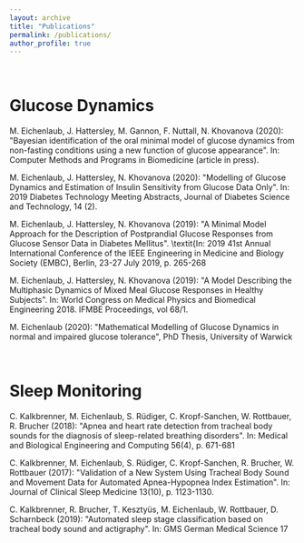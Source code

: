 ```yaml
---
layout: archive
title: "Publications"
permalink: /publications/
author_profile: true
---
```

<br />

Glucose Dynamics
======
M. Eichenlaub, J. Hattersley, M. Gannon, F. Nuttall, N. Khovanova (2020):  "Bayesian identification of the oral minimal model of glucose dynamics from non-fasting conditions using a new function of glucose appearance". In: Computer Methods and Programs in Biomedicine (article in press).

M. Eichenlaub, J. Hattersley, N. Khovanova (2020):  "Modelling of Glucose Dynamics and Estimation of Insulin Sensitivity from Glucose Data Only". In: 2019 Diabetes Technology Meeting Abstracts, Journal of Diabetes Science and Technology, 14 (2).

M. Eichenlaub, J. Hattersley, N. Khovanova (2019):  "A Minimal Model Approach for the Description of Postprandial Glucose Responses from Glucose Sensor Data in Diabetes Mellitus". \textit{In: 2019 41st Annual International Conference of the IEEE Engineering in Medicine and Biology Society (EMBC), Berlin, 23-27 July 2019, p. 265-268
	
M. Eichenlaub, J. Hattersley, N. Khovanova (2019):  "A Model Describing the Multiphasic Dynamics of Mixed Meal Glucose Responses in Healthy Subjects". In: World Congress on Medical Physics and Biomedical Engineering 2018. IFMBE Proceedings, vol 68/1.

M. Eichenlaub (2020): "Mathematical Modelling of Glucose Dynamics in normal and impaired glucose tolerance", PhD Thesis, University of Warwick

<br />

Sleep Monitoring
======
C. Kalkbrenner, M. Eichenlaub, S. Rüdiger, C. Kropf-Sanchen, W. Rottbauer, R. Brucher (2018): "Apnea and heart rate detection from tracheal body sounds for the diagnosis of sleep-related breathing disorders". In: Medical and Biological Engineering and Computing 56(4), p. 671-681

C. Kalkbrenner, M. Eichenlaub, S. Rüdiger, C. Kropf-Sanchen, R. Brucher, W. Rottbauer (2017): "Validation of a New System Using Tracheal Body Sound and Movement Data for Automated Apnea-Hypopnea Index Estimation". In: Journal of Clinical Sleep Medicine 13(10), p. 1123-1130.

C. Kalkbrenner, R. Brucher, T. Kesztyüs, M. Eichenlaub, W. Rottbauer, D. Scharnbeck (2019): "Automated sleep stage classification based on tracheal body sound and actigraphy". In: GMS German Medical Science 17
